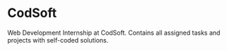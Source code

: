 # CodSoft
Web Development Internship at CodSoft. Contains all assigned tasks and projects with self-coded solutions.
